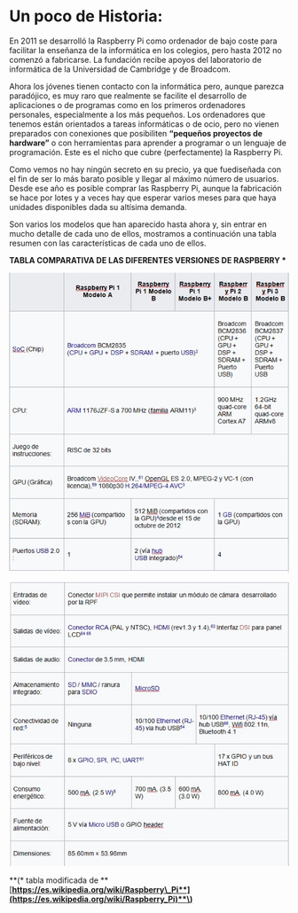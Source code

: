 # Un poco de Historia:

En 2011 se desarrolló la Raspberry Pi como ordenador de bajo coste para facilitar la enseñanza de la informática en los colegios, pero hasta 2012 no comenzó a fabricarse. La fundación recibe apoyos del laboratorio de informática de la Universidad de Cambridge y de Broadcom.

Ahora los jóvenes tienen contacto con la informática pero, aunque parezca paradójico, es muy raro que realmente se facilite el desarrollo de aplicaciones o de programas como en los primeros ordenadores personales, especialmente a los más pequeños. Los ordenadores que tenemos están orientados a tareas informáticas o de ocio, pero no vienen preparados con conexiones que posibiliten **“pequeños proyectos de hardware”** o con herramientas para aprender a programar o un lenguaje de programación. Este es el nicho que cubre \(perfectamente\) la Raspberry Pi.

Como vemos no hay ningún secreto en su precio, ya que fuediseñada con el fin de ser lo más barato posible y llegar al máximo número de usuarios. Desde ese año es posible comprar las Raspberry Pi, aunque la fabricación se hace por lotes y a veces hay que esperar varios meses para que haya unidades disponibles dada su altísima demanda.

Son varios los modelos que han aparecido hasta ahora y, sin entrar en mucho detalle de cada uno de ellos, mostramos a continuación una tabla resumen con las características de cada uno de ellos.

**TABLA COMPARATIVA DE LAS DIFERENTES VERSIONES DE RASPBERRY \***

![](/assets/tabla_1.jpg)

![](/assets/Tabla_2.jpg)

**\(\* tabla modificada de **[**https://es.wikipedia.org/wiki/Raspberry\_Pi**](https://es.wikipedia.org/wiki/Raspberry_Pi)**\)**

